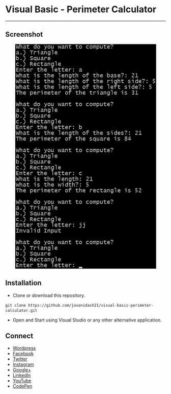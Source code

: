 # Visual Basic - Perimeter Calculator
---
## Screenshot
<p align="center"> 
	<img src="https://raw.githubusercontent.com/jovanidash21/visual-basic-perimeter-calculator/master/screenshot.png">
</p>

## Installation
* Clone or download this repository.
```
git clone https://github.com/jovanidash21/visual-basic-perimeter-calculator.git
```
* Open and Start using Visual Studio or any other alternative application.

## Connect
- [Wordpress](https://jovaniwarguez.wordpress.com/)
- [Facebook](https://facebook.com/jovani.cadornawarguez)
- [Twitter](https://twitter.com/jovanidash21)
- [Instagram](https://www.instagram.com/jovanidash21/)
- [Google+](https://plus.google.com/u/0/104385173780051504413)
- [LinkedIn](https://www.linkedin.com/in/jovani-warguez-827a8a11b?trk=nav_responsive_tab_profile_pic)
- [YouTube](https://www.youtube.com/channel/UCNiVxhbJ6Ku9keIjkQX3RRQ)
- [CodePen](http://codepen.io/jovanidash21/)
